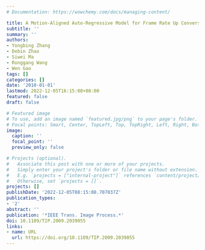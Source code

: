 ```yaml
---
# Documentation: https://wowchemy.com/docs/managing-content/

title: A Motion-Aligned Auto-Regressive Model for Frame Rate Up Conversion
subtitle: ''
summary: ''
authors:
- Yongbing Zhang
- Debin Zhao
- Siwei Ma
- Ronggang Wang
- Wen Gao
tags: []
categories: []
date: '2010-01-01'
lastmod: 2022-12-05T16:15:08+08:00
featured: false
draft: false

# Featured image
# To use, add an image named `featured.jpg/png` to your page's folder.
# Focal points: Smart, Center, TopLeft, Top, TopRight, Left, Right, BottomLeft, Bottom, BottomRight.
image:
  caption: ''
  focal_point: ''
  preview_only: false

# Projects (optional).
#   Associate this post with one or more of your projects.
#   Simply enter your project's folder or file name without extension.
#   E.g. `projects = ["internal-project"]` references `content/project/deep-learning/index.md`.
#   Otherwise, set `projects = []`.
projects: []
publishDate: '2022-12-05T08:15:08.707037Z'
publication_types:
- '2'
abstract: ''
publication: '*IEEE Trans. Image Process.*'
doi: 10.1109/TIP.2009.2039055
links:
- name: URL
  url: https://doi.org/10.1109/TIP.2009.2039055
---
```

